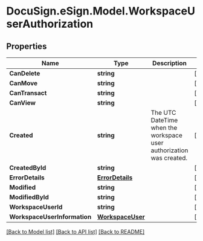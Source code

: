 # DocuSign.eSign.Model.WorkspaceUserAuthorization
## Properties

Name | Type | Description | Notes
------------ | ------------- | ------------- | -------------
**CanDelete** | **string** |  | [optional] 
**CanMove** | **string** |  | [optional] 
**CanTransact** | **string** |  | [optional] 
**CanView** | **string** |  | [optional] 
**Created** | **string** | The UTC DateTime when the workspace user authorization was created. | [optional] 
**CreatedById** | **string** |  | [optional] 
**ErrorDetails** | [**ErrorDetails**](ErrorDetails.md) |  | [optional] 
**Modified** | **string** |  | [optional] 
**ModifiedById** | **string** |  | [optional] 
**WorkspaceUserId** | **string** |  | [optional] 
**WorkspaceUserInformation** | [**WorkspaceUser**](WorkspaceUser.md) |  | [optional] 

[[Back to Model list]](../README.md#documentation-for-models) [[Back to API list]](../README.md#documentation-for-api-endpoints) [[Back to README]](../README.md)

